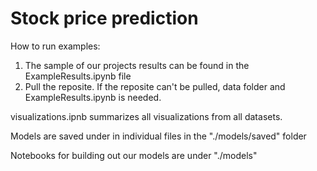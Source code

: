 # Stock price prediction

How to run examples:
1. The sample of our projects results can be found in the ExampleResults.ipynb file
2. Pull the reposite. If the reposite can't be pulled, data folder and ExampleResults.ipynb is needed.

visualizations.ipnb summarizes all visualizations from all datasets.

Models are saved under in individual files in the "./models/saved" folder

Notebooks for building out our models are under "./models"
